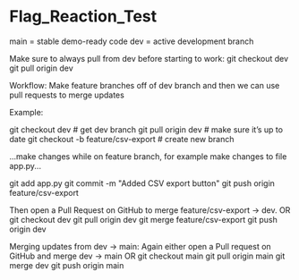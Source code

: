# Flag_Reaction_Test

main = stable demo-ready code
dev = active development branch

Make sure to always pull from dev before starting to work:
git checkout dev
git pull origin dev

Workflow: Make feature branches off of dev branch and then we can use pull requests to merge updates

Example:

git checkout dev        # get dev branch
git pull origin dev     # make sure it’s up to date
git checkout -b feature/csv-export   # create new branch

...make changes while on feature branch, for example make changes to file app.py...

git add app.py
git commit -m "Added CSV export button"
git push origin feature/csv-export

Then open a Pull Request on GitHub to merge feature/csv-export → dev.
OR
git checkout dev
git pull origin dev
git merge feature/csv-export
git push origin dev


Merging updates from dev → main:
Again either open a Pull request on GitHub and merge dev → main
OR
git checkout main
git pull origin main
git merge dev
git push origin main


